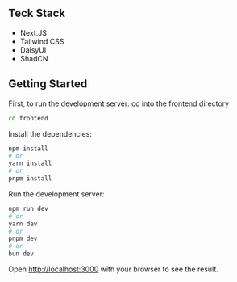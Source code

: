 ## Teck Stack
- Next.JS
- Tailwind CSS
- DaisyUI
- ShadCN



## Getting Started
First, to run the development server:
cd into the frontend directory
```bash
cd frontend
```
Install the dependencies:
```bash
npm install
# or
yarn install
# or
pnpm install
```
Run the development server:
```bash
npm run dev
# or
yarn dev
# or
pnpm dev
# or
bun dev
```

Open [http://localhost:3000](http://localhost:3000) with your browser to see the result.

